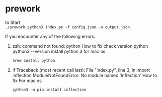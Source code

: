 # prework
to Start  
    ```
    ./prework python3 index.py -f config.json -o output.json 
    ```

If you encounter any of the following errors:
1. zsh: command not found: python
How to fix
 check version python 
 python3 --version
install python 3 for mac os
    ```js
    brew install python
    ```

2. if Traceback (most recent call last):
  File "index.py", line 3, in <module>
    import inflection
ModuleNotFoundError: No module named 'inflection'
How to fix
    For mac os
    ```js
    python3 -m pip install inflection
    ```